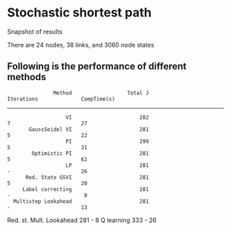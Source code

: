 # Stochastic shortest path
Snapshot of results

There are 24 nodes, 38 links, and 3060 node states

Following is the performance of different methods
-------------------------------------------------------------------------------------
                   Method                  Total J               Iterations              CompTime(s)
-------------------------------------------------------------------------------------
                       VI                      282                        7                       27
           GaussSeidel VI                      281                        5                       22
                       PI                      299                        5                       31
            Optimistic PI                      281                        5                       62
                       LP                      281                        -                       26
          Red. State GSVI                      281                        5                       20
         Label correcting                      281                        -                        0
      Multistep Lookahead                      281                        -                       13
 Red. st. Mult. Lookahead                      281                        -                        8
               Q learning                      333                        -                       26
